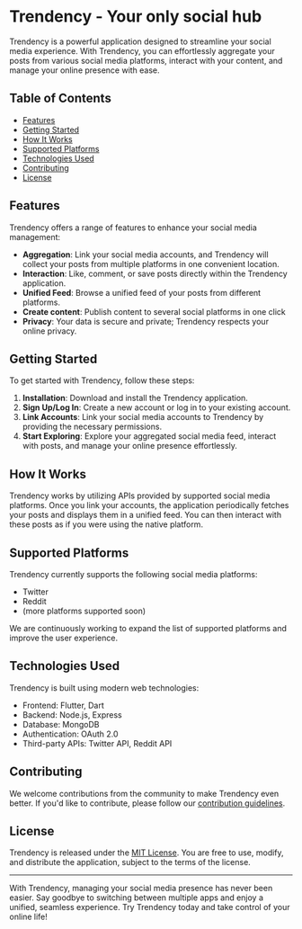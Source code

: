 # Trendency - Your only social hub

Trendency is a powerful application designed to streamline your social media experience. With Trendency, you can effortlessly aggregate your posts from various social media platforms, interact with your content, and manage your online presence with ease.

## Table of Contents
- [Features](#features)
- [Getting Started](#getting-started)
- [How It Works](#how-it-works)
- [Supported Platforms](#supported-platforms)
- [Technologies Used](#technologies-used)
- [Contributing](#contributing)
- [License](#license)

## Features

Trendency offers a range of features to enhance your social media management:

- **Aggregation**: Link your social media accounts, and Trendency will collect your posts from multiple platforms in one convenient location.
- **Interaction**: Like, comment, or save posts directly within the Trendency application.
- **Unified Feed**: Browse a unified feed of your posts from different platforms.
- **Create content**: Publish content to several social platforms in one click
- **Privacy**: Your data is secure and private; Trendency respects your online privacy.

## Getting Started

To get started with Trendency, follow these steps:

1. **Installation**: Download and install the Trendency application.
2. **Sign Up/Log In**: Create a new account or log in to your existing account.
3. **Link Accounts**: Link your social media accounts to Trendency by providing the necessary permissions.
4. **Start Exploring**: Explore your aggregated social media feed, interact with posts, and manage your online presence effortlessly.

## How It Works

Trendency works by utilizing APIs provided by supported social media platforms. Once you link your accounts, the application periodically fetches your posts and displays them in a unified feed. You can then interact with these posts as if you were using the native platform.

## Supported Platforms

Trendency currently supports the following social media platforms:

- Twitter
- Reddit
- (more platforms supported soon)

We are continuously working to expand the list of supported platforms and improve the user experience.

## Technologies Used

Trendency is built using modern web technologies:

- Frontend: Flutter, Dart
- Backend: Node.js, Express
- Database: MongoDB
- Authentication: OAuth 2.0
- Third-party APIs:  Twitter API, Reddit API

## Contributing

We welcome contributions from the community to make Trendency even better. If you'd like to contribute, please follow our [contribution guidelines](CONTRIBUTING.md).

## License

Trendency is released under the [MIT License](LICENSE.md). You are free to use, modify, and distribute the application, subject to the terms of the license.

---

With Trendency, managing your social media presence has never been easier. Say goodbye to switching between multiple apps and enjoy a unified, seamless experience. Try Trendency today and take control of your online life!
